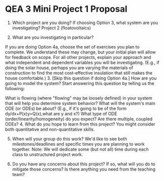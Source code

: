 # QEA 3 Mini Project 1 Proposal

1. Which project are you doing? If choosing Option 3, what system are you investigating?
Project 2 (floatovoltaics)

2. What are you investigating in particular?

If you are doing Option 4a, choose the set of exercises you plan to complete. We understand these may change, but your initial plan will allow for feedback on scope.
For all other projects, explain your approach and what independent and dependent variables you will be investigating. (E.g., if doing the solar house, perhaps you are varying the materials of construction to find the most cost-effective insulation that still makes the house comfortable.)
3. [Skip this question if doing Option 4a.] How are you going to model the system? Start answering this question by telling us the following: 

What is flowing (where "flowing" may be loosely defined) in your system that will help you determine system behavior?
What will the system's main ODE (or ODEs) be about? (E.g., if it's going to be of the form dy/dx+P(x)y=Q(x),what are y and x?)
What type of ODE (order/linearity/homogeneity) do you expect? Are there multiple, coupled ODEs? 
4. What do you hope to learn from this project? You might consider both quantitative and non-quantitative skills.

5. When will your group do this work? We'd like to see both milestones/deadlines and specific times you are planning to work together. Note: We will dedicate some (but not all) time during each class to unstructured project work.

6. Do you have any concerns about this project? If so, what will you do to mitigate those concerns? Is there anything you need from the teaching team?
